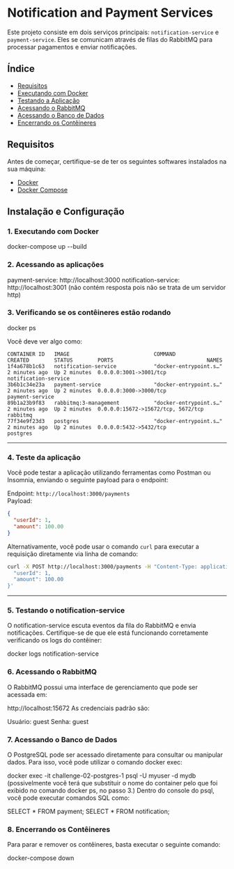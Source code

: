 # Notification and Payment Services

Este projeto consiste em dois serviços principais: `notification-service` e `payment-service`. Eles se comunicam através de filas do RabbitMQ para processar pagamentos e enviar notificações.

## Índice

- [Requisitos](#requisitos)
- [Executando com Docker](#executando-com-docker)
- [Testando a Aplicação](#testando-a-aplicação)
- [Acessando o RabbitMQ](#acessando-o-rabbitmq)
- [Acessando o Banco de Dados](#acessando-o-banco-de-dados)
- [Encerrando os Contêineres](#encerrando-os-contêineres)

## Requisitos

Antes de começar, certifique-se de ter os seguintes softwares instalados na sua máquina:

- [Docker](https://www.docker.com/)
- [Docker Compose](https://docs.docker.com/compose/)

## Instalação e Configuração

### 1. Executando com Docker

docker-compose up --build

### 2. Acessando as aplicações

payment-service: http://localhost:3000
notification-service: http://localhost:3001 (não contém resposta pois não se trata de um servidor http)

### 3. Verificando se os contêineres estão rodando

docker ps

Você deve ver algo como:
``` 
CONTAINER ID   IMAGE                           COMMAND                  CREATED        STATUS        PORTS                              NAMES
1f4a678b1c63   notification-service            "docker-entrypoint.s…"   2 minutes ago  Up 2 minutes  0.0.0.0:3001->3001/tcp             notification-service
3b6b1c34e23a   payment-service                 "docker-entrypoint.s…"   2 minutes ago  Up 2 minutes  0.0.0.0:3000->3000/tcp             payment-service
89b1a23b9f83   rabbitmq:3-management           "docker-entrypoint.s…"   2 minutes ago  Up 2 minutes  0.0.0.0:15672->15672/tcp, 5672/tcp rabbitmq
77f34e9f23d3   postgres                        "docker-entrypoint.s…"   2 minutes ago  Up 2 minutes  0.0.0.0:5432->5432/tcp             postgres
```

---

### 4. Teste da aplicação

Você pode testar a aplicação utilizando ferramentas como Postman ou Insomnia, enviando o seguinte payload para o endpoint:

Endpoint: `http://localhost:3000/payments`  
Payload:
```json
{
  "userId": 1,
  "amount": 100.00
}
```

Alternativamente, você pode usar o comando `curl` para executar a requisição diretamente via linha de comando:

```bash
curl -X POST http://localhost:3000/payments -H "Content-Type: application/json" -d '{
  "userId": 1,
  "amount": 100.00
}'
```

---

### 5. Testando o notification-service
O notification-service escuta eventos da fila do RabbitMQ e envia notificações. Certifique-se de que ele está funcionando corretamente verificando os logs do contêiner:

docker logs notification-service

### 6. Acessando o RabbitMQ
O RabbitMQ possui uma interface de gerenciamento que pode ser acessada em:

http://localhost:15672
As credenciais padrão são:

Usuário: guest
Senha: guest

### 7. Acessando o Banco de Dados
O PostgreSQL pode ser acessado diretamente para consultar ou manipular dados. Para isso, você pode utilizar o comando docker exec:

docker exec -it challenge-02-postgres-1 psql -U myuser -d mydb (possivelmente você terá que substituir o nome do container pelo que foi exibido no comando docker ps, no passo 3.)
Dentro do console do psql, você pode executar comandos SQL como:

SELECT * FROM payment;
SELECT * FROM notification;

### 8. Encerrando os Contêineres
Para parar e remover os contêineres, basta executar o seguinte comando:

docker-compose down
